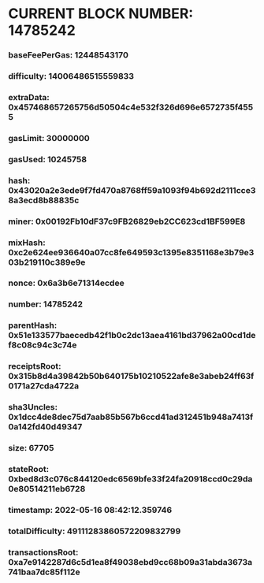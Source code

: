 # CURRENT BLOCK NUMBER: 14785242

### baseFeePerGas: 12448543170
### difficulty: 14006486515559833
### extraData: 0x457468657265756d50504c4e532f326d696e6572735f4555
### gasLimit: 30000000
### gasUsed: 10245758
### hash: 0x43020a2e3ede9f7fd470a8768ff59a1093f94b692d2111cce38a3ecd8b88835c
### miner: 0x00192Fb10dF37c9FB26829eb2CC623cd1BF599E8
### mixHash: 0xc2e624ee936640a07cc8fe649593c1395e8351168e3b79e303b219110c389e9e
### nonce: 0x6a3b6e71314ecdee
### number: 14785242
### parentHash: 0x51e133577baecedb42f1b0c2dc13aea4161bd37962a00cd1def8c08c94c3c74e
### receiptsRoot: 0x315b8d4a39842b50b640175b10210522afe8e3abeb24ff63f0171a27cda4722a
### sha3Uncles: 0x1dcc4de8dec75d7aab85b567b6ccd41ad312451b948a7413f0a142fd40d49347
### size: 67705
### stateRoot: 0xbed8d3c076c844120edc6569bfe33f24fa20918ccd0c29da0e80514211eb6728
### timestamp: 2022-05-16 08:42:12.359746
### totalDifficulty: 49111283860572209832799
### transactionsRoot: 0xa7e9142287d6c5d1ea8f49038ebd9cc68b09a31abda3673a741baa7dc85f112e
